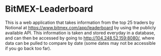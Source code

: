 # BitMEX-Leaderboard

This is a web application that takes information from the top 25 traders by Notional at https://www.bitmex.com/app/leaderboard by using the publicly available API. This information is taken and stored everyday in a database, and can then be accessed by going to http://104.248.52.159:8080/, where data can be pulled to compare by date (some dates may not be accessible if you go back too far).
